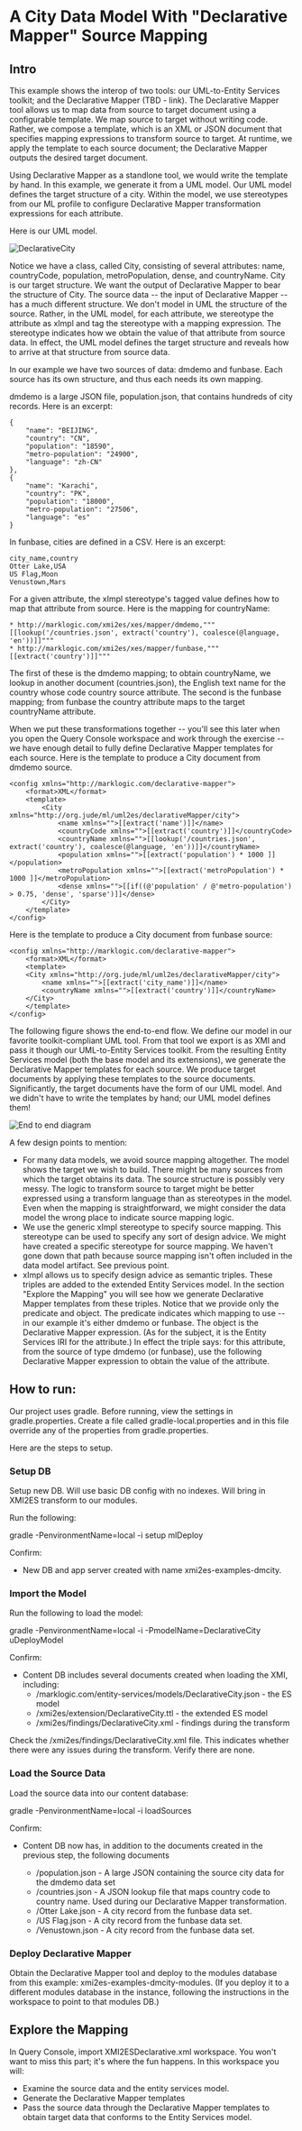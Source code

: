 # A City Data Model With "Declarative Mapper" Source Mapping

## Intro
This example shows the interop of two tools: our UML-to-Entity Services toolkit; and the Declarative Mapper (TBD - link). The Declarative Mapper tool allows us to map data from source to target document using a configurable template. We map source to target without writing code. Rather, we compose a template, which is an XML or JSON document that specifies mapping expressions to transform source to target. At runtime, we apply the template to each source document; the Declarative Mapper outputs the desired target document.

Using Declarative Mapper as a standlone tool, we would write the template by hand. In this example, we generate it from a UML model. Our UML model defines the target structure of a city. Within the model, we use stereotypes from our ML profile to configure Declarative Mapper transformation expressions for each attribute. 

Here is our UML model. 

![DeclarativeCity](../umlModels/DeclarativeCity.png)

Notice we have a class, called City, consisting of several attributes: name, countryCode, population, metroPopulation, dense, and countryName. City is our target structure. We want the output of Declarative Mapper to bear the structure of City. The source data -- the input of Declarative Mapper -- has a much different structure. We don't model in UML the structure of the source. Rather, in the UML model, for each attribute, we stereotype the attribute as xImpl and tag the stereotype with a mapping expression. The stereotype indicates how we obtain the value of that attribute from source data. In effect, the UML model defines the target structure and reveals how to arrive at that structure from source data. 

In our example we have two sources of data: dmdemo and funbase. Each source has its own structure, and thus each needs its own mapping. 

dmdemo is a large JSON file, population.json, that contains hundreds of city records. Here is an excerpt:

	{
        "name": "BEIJING",
        "country": "CN",
        "population": "18590",
        "metro-population": "24900",
        "language": "zh-CN"
    },
    {
        "name": "Karachi",
        "country": "PK",
        "population": "18000",
        "metro-population": "27506",
        "language": "es"
    }

In funbase, cities are defined in a CSV. Here is an excerpt:

	city_name,country
	Otter Lake,USA
	US Flag,Moon
	Venustown,Mars

For a given attribute, the xImpl stereotype's tagged value defines how to map that attribute from source. Here is the mapping for countryName:

	* http://marklogic.com/xmi2es/xes/mapper/dmdemo,"""[[lookup('/countries.json', extract('country'), coalesce(@language, 'en'))]]"""
	* http://marklogic.com/xmi2es/xes/mapper/funbase,"""[[extract('country')]]"""

The first of these is the dmdemo mapping; to obtain countryName, we lookup in another document (countries.json), the English text name for the country whose code country source attribute. The second is the funbase mapping; from funbase the country attribute maps to the target countryName attribute.

When we put these transformations together -- you'll see this later when you open the Query Console workspace and work through the exercise -- we have enough detail to fully define Declarative Mapper templates for each source. Here is the template to produce a City document from dmdemo source. 

	<config xmlns="http://marklogic.com/declarative-mapper">
		<format>XML</format>
		<template>
			<City xmlns="http://org.jude/ml/uml2es/declarativeMapper/city">
				<name xmlns="">[[extract('name')]]</name>
				<countryCode xmlns="">[[extract('country')]]</countryCode>
				<countryName xmlns="">[[lookup('/countries.json', extract('country'), coalesce(@language, 'en'))]]</countryName>
				<population xmlns="">[[extract('population') * 1000 ]]</population>
				<metroPopulation xmlns="">[[extract('metroPopulation') * 1000 ]]</metroPopulation>
				<dense xmlns="">[[if((@'population' / @'metro-population') > 0.75, 'dense', 'sparse')]]</dense>
			</City>
		</template>
	</config>

Here is the template to produce a City document from funbase source:

	<config xmlns="http://marklogic.com/declarative-mapper">
		<format>XML</format>
		<template>
		<City xmlns="http://org.jude/ml/uml2es/declarativeMapper/city">
			<name xmlns="">[[extract('city_name')]]</name>
			<countryName xmlns="">[[extract('country')]]</countryName>
		</City>
		</template>
	</config>

The following figure shows the end-to-end flow. We define our model in our favorite toolkit-compliant UML tool. From that tool we export is as XMI and pass it though our UML-to-Entity Services toolkit. From the resulting Entity Services model (both the base model and its extensions), we generate the Declarative Mapper templates for each source. We produce target documents by applying these templates to the source documents. Significantly, the target documents have the form of our UML model. And we didn't have to write the templates by hand; our UML model defines them!

![End to end diagram](./end2end.png)


A few design points to mention:
- For many data models, we avoid source mapping altogether. The model shows the target we wish to build. There might be many sources from which the target obtains its data. The source structure is possibly very messy. The logic to transform source to target might be better expressed using a transform language than as stereotypes in the model. Even when the mapping is straightforward, we might consider the data model the wrong place to indicate source mapping logic. 
- We use the generic xImpl stereotype to specify source mapping. This stereotype can be used to specify any sort of design advice. We might have created a specific stereotype for source mapping. We haven't gone down that path because source mapping isn't often included in the data model artifact. See previous point.
- xImpl allows us to specify design advice as semantic triples. These triples are added to the extended Entity Services model. In the section "Explore the Mapping" you will see how we generate Declarative Mapper templates from these triples. Notice that we provide only the predicate and object. The predicate indicates which mapping to use -- in our example it's either dmdemo or funbase. The object is the Declarative Mapper expression. (As for the subject, it is the Entity Services IRI for the attribute.) In effect the triple says: for this attribute, from the source of type dmdemo (or funbase), use the following Declarative Mapper expression to obtain the value of the attribute.

## How to run:

Our project uses gradle. Before running, view the settings in gradle.properties. Create a file called gradle-local.properties and in this file override any of the properties from gradle.properties.

Here are the steps to setup.

### Setup DB
Setup new DB. Will use basic DB config with no indexes. Will bring in XMI2ES transform to our modules.

Run the following:

gradle -PenvironmentName=local -i setup mlDeploy

Confirm:
- New DB and app server created with name xmi2es-examples-dmcity.

### Import the Model

Run the following to load the model:

gradle -PenvironmentName=local -i -PmodelName=DeclarativeCity uDeployModel

Confirm:
- Content DB includes several documents created when loading the XMI, including:
	* /marklogic.com/entity-services/models/DeclarativeCity.json - the ES model
	* /xmi2es/extension/DeclarativeCity.ttl - the extended ES model
	* /xmi2es/findings/DeclarativeCity.xml - findings during the transform

Check the /xmi2es/findings/DeclarativeCity.xml file. This indicates whether there were any issues during the transform. Verify there are none.

### Load the Source Data

Load the source data into our content database:

gradle -PenvironmentName=local -i loadSources

Confirm:
- Content DB now has, in addition to the documents created in the previous step, the following documents

	* /population.json - A large JSON containing the source city data for the dmdemo data set
	* /countries.json - A JSON lookup file that maps country code to country name. Used during our Declarative Mapper transformation.
	* /Otter Lake.json - A city record from the funbase data set.
	* /US Flag.json - A city record from the funbase data set.
	* /Venustown.json - A city record from the funbase data set.

### Deploy Declarative Mapper

Obtain the Declarative Mapper tool and deploy to the modules database from this example: xmi2es-examples-dmcity-modules. (If you deploy it to a different modules database in the instance, following the instructions in the workspace to point to that modules DB.)

## Explore the Mapping
In Query Console, import XMI2ESDeclarative.xml workspace. You won't want to miss this part; it's where the fun happens. In this workspace you will: 
- Examine the source data and the entity services model.
- Generate the Declarative Mapper templates
- Pass the source data through the Declarative Mapper templates to obtain target data that conforms to the Entity Services model.
